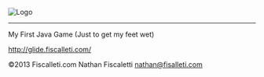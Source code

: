 ![Logo](http://www.fiscalleti.com/images/glide_logo.png)
* * *
My First Java Game (Just to get my feet wet)

http://glide.fiscalleti.com/

©2013 Fiscalleti.com
Nathan Fiscaletti
nathan@fisalleti.com
